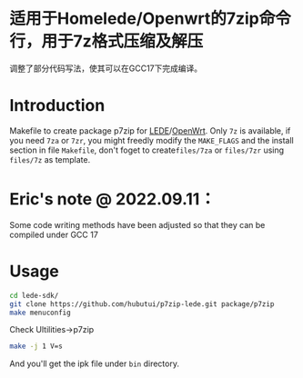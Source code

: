 # 适用于Homelede/Openwrt的7zip命令行，用于7z格式压缩及解压
调整了部分代码写法，使其可以在GCC17下完成编译。

# Introduction
Makefile to create package p7zip for [LEDE](https://lede-project.org)/[OpenWrt](https://openwrt.org/).
Only `7z` is available, if you need `7za` or `7zr`, you might freedly modify the `MAKE_FLAGS` and the install section in file `Makefile`, don't foget to create`files/7za` or `files/7zr` using `files/7z` as template.

# Eric's note @ 2022.09.11：
Some code writing methods have been adjusted so that they can be compiled under GCC 17

# Usage
```bash
cd lede-sdk/
git clone https://github.com/hubutui/p7zip-lede.git package/p7zip
make menuconfig
```

Check Ultilities->p7zip

```bash
make -j 1 V=s
```

And you'll get the ipk file under `bin` directory.
